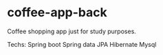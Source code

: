 # coffee-app-back

Coffee shopping app just for study purposes. 

Techs: 
Spring boot
Spring data JPA
Hibernate
Mysql
